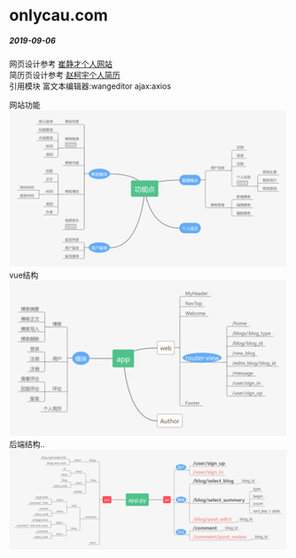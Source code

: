 # onlycau.com  
##### 2019-09-06

网页设计参考 <a href="cuiqingcai.com" target="_blank">崔静才个人网站</a>  
简历页设计参考 <a href="www.flqin.com" target="_blank">赵柯宇个人简历</a>  
引用模块 富文本编辑器:wangeditor  ajax:axios   

网站功能  
![alt](about/content.png)  
vue结构  
![alt](about/vue.png)
后端结构..
![alt](about/back_end.png)
